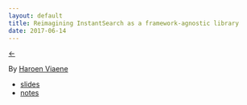```yaml
---
layout: default
title: Reimagining InstantSearch as a framework-agnostic library
date: 2017-06-14
---
```


[←](../..)

By [Haroen Viaene](https://haroen.me)

* [slides](https://www.icloud.com/keynote/0VBnFSWbEVE6RpB_PyRJUWfmw#reimagining_instantsearch)
* [notes](notes)

